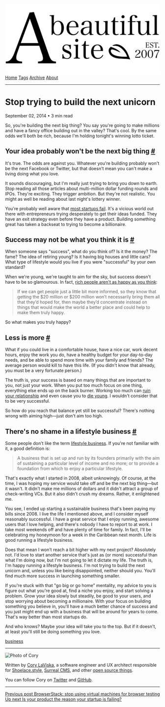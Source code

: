 <a href="../../index.html" class="header-link"><img src="../../images/logos/wordmark.svg" alt="A Beautiful Site" class="wordmark" /></a> <a href="../../index.html" class="nav-item">Home</a> <a href="../../tags/index.html" class="nav-item">Tags</a> <a href="../index.html" class="nav-item">Archive</a> <a href="../../about/index.html" class="nav-item">About</a>

---

# Stop trying to build the next unicorn

September 02, 2014 • 3 min read

So, you're building the next big thing? You say you're going to make millions and have a fancy office building out in the valley? That's cool. By the same odds we'll both be rich, because I'm holding tonight's winning lotto ticket.

## Your idea probably won't be the next big thing <a href="#your-idea-probably-won&#39;t-be-the-next-big-thing" class="direct-link">#</a>

It's true. The odds are against you. Whatever you're building probably won't be the next Facebook or Twitter, but that doesn't mean you can't make a living doing what you love.

It sounds discouraging, but I'm really just trying to bring you down to earth. Stop reading all those articles about multi-million dollar funding rounds and IPOs. They're exciting. They trigger ambition. But they're not realistic. You might as well be reading about last night's lottery winner.

You're probably well aware that [most startups fail](http://www.businessinsider.com/startup-odds-of-success-2013-5). It's a vicious world out there with entrepreneurs trying desperately to get their ideas funded. They have an exit strategy even before they have a product. Building something great has taken a backseat to trying to become a billionaire.

## Success may not be what you think it is <a href="#success-may-not-be-what-you-think-it-is" class="direct-link">#</a>

When someone says "success", what do you think of? Is it the money? The fame? The idea of retiring young? Is it having big houses and little cars? What type of lifestyle would you live if you were "successful" by your own standard?

When we're young, we're taught to aim for the sky, but success doesn't have to be so glamourous. In fact, [rich people aren't as happy as you think](http://blogs.wsj.com/wealth/2011/03/09/dont-envy-the-super-rich-they-are-miserable/):

> If we can get people just a little bit more informed, so they know that getting the $20 million or $200 million won’t necessarily bring them all that they’d hoped for, then maybe they’d concentrate instead on things that would make the world a better place and could help to make them truly happy.

So what makes you truly happy?

## Less is more <a href="#less-is-more" class="direct-link">#</a>

What if you could live in a comfortable house, have a nice car, work decent hours, enjoy the work you do, have a healthy budget for your day-to-day needs, and be able to spend more time with your family and friends? The average person would kill to have this life. (If you didn't know that already, you must be a very fortunate person.)

The truth is, your success is based on many things that are important to you, not just your work. When you put too much focus on one thing, everything else ends up on the back burner. Working too much can [ruin your relationship](http://www.eharmony.com/blog/2013/05/30/psychological-profile-of-the-workaholic-how-working-too-much-ruins-relationships/) and even cause you to [die young](http://www.forbes.com/sites/daviddisalvo/2012/09/12/why-working-more-than-8-hours-a-day-can-kill-you/). I wouldn't consider that to be very successful.

So how do you reach that balance yet still be successful? There's nothing wrong with aiming high—just don't aim too high.

## There's no shame in a lifestyle business <a href="#there&#39;s-no-shame-in-a-lifestyle-business" class="direct-link">#</a>

Some people don't like the term [lifestyle business](http://en.wikipedia.org/wiki/Lifestyle_business). If you're not familiar with it, a good definition is:

> A business that is set up and run by its founders primarily with the aim of sustaining a particular level of income and no more; or to provide a foundation from which to enjoy a particular lifestyle.

That's exactly what I started in 2008, albeit unknowingly. Of course, at the time, I was hoping my service would take off and be the next big thing—but it wasn't. It didn't make me millions of dollars and it didn't attract a group of check-writing VCs. But it also didn't crush my dreams. Rather, it enlightened me.

You see, I ended up starting a sustainable business that's been paying my bills since 2008. I live the life I mentioned above, and I consider myself reasonably successful. I have a great service that I enjoy running, awesome users that I love helping, and there's nobody I have to report to at work. I take most weekends off and have plenty of time for family. In fact, I'll be celebrating my honeymoon for a week in the Caribbean next month. Life is good running a lifestyle business.

Does that mean I won't reach a bit higher with my next project? Absolutely not. I'd love to start another service that's just as (or more) successful than what I'm doing now, but I'm not going to let it dictate my life. The truth is, I'm happy running a lifestyle business. I'm not trying to build the next unicorn and, unless you like being disappointed, neither should you. You'll find much more success in launching something smaller.

If you're stuck with that "go big or go home" mentality, my advice to you is figure out what you're good at, find a niche you enjoy, and start solving a problem. Grow your idea slowly but steadily, be good to your users, and stop worrying about becoming a millionaire. With your focus on building something you believe in, you'll have a much better chance of success and you just might end up with a business that will be around for years to come. That's way better than most startups do.

And who knows? Maybe your idea will take you to the top. But if it doesn't, at least you'll still be doing something you love.

<a href="../../tags/business/index.html" class="post-tag">business</a>

---

<img src="http://0.gravatar.com/avatar/bf1b3b95fd5b096a3592247c29667b33?s=512" alt="Photo of Cory" class="avatar avatar-small" />

Written by [Cory LaViska](../../index-4.html), a software engineer and UX architect responsible for [Shoelace.style](https://shoelace.style/), [Surreal CMS](https://www.surrealcms.com/), and other [open source things](https://github.com/claviska).

You can follow Cory on [Twitter](https://twitter.com/bgooonz) and [GitHub](https://github.com/claviska).

---

<a href="../browserstack-stop-using-virtual-machines-for-browser-testing/index.html" class="post-nav-previous"><span class="small">Previous post</span> BrowserStack: stop using virtual machines for browser testing</a> <a href="../is-your-product-the-reason-your-startup-is-failing/index.html" class="post-nav-next"><span class="small">Up next</span> Is your product the reason your startup is failing?</a>
